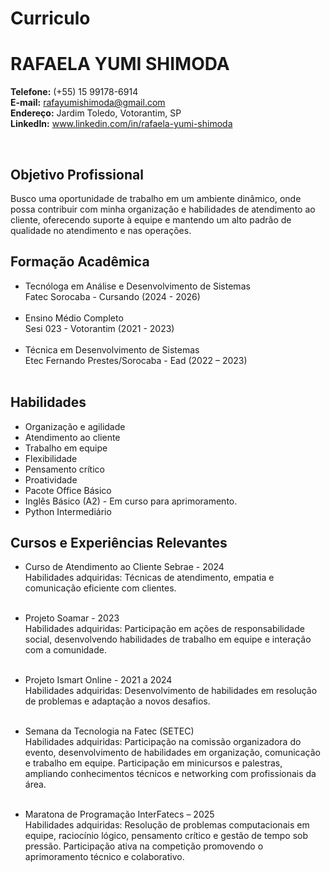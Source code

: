 # Curriculo

# RAFAELA YUMI SHIMODA

**Telefone:** (+55) 15 99178-6914<br>
**E-mail:** rafayumishimoda@gmail.com<br>
**Endereço:** Jardim Toledo, Votorantim, SP<br>
**LinkedIn:** www.linkedin.com/in/rafaela-yumi-shimoda<br>

<br>

## Objetivo Profissional

Busco uma oportunidade de trabalho em um ambiente dinâmico, onde
possa contribuir com minha organização e habilidades de atendimento ao cliente,
oferecendo suporte à equipe e mantendo um alto padrão de qualidade no
atendimento e nas operações.

## Formação Acadêmica

- Tecnóloga em Análise e Desenvolvimento de Sistemas<br>
Fatec Sorocaba - Cursando (2024 - 2026)<br><br>
- Ensino Médio Completo<br>
Sesi 023 - Votorantim (2021 - 2023)<br><br>
- Técnica em Desenvolvimento de Sistemas<br>
Etec Fernando Prestes/Sorocaba - Ead (2022 – 2023)<br><br>

## Habilidades

- Organização e agilidade<br>
- Atendimento ao cliente<br>
- Trabalho em equipe<br>
- Flexibilidade<br>
- Pensamento crítico<br>
- Proatividade<br>
- Pacote Office Básico<br>
- Inglês Básico (A2) - Em curso para aprimoramento.<br>
- Python Intermediário<br>

## Cursos e Experiências Relevantes

- Curso de Atendimento ao Cliente Sebrae - 2024<br>
Habilidades adquiridas: Técnicas de atendimento, empatia e comunicação eficiente com clientes.<br><br>

- Projeto Soamar - 2023<br>
Habilidades adquiridas: Participação em ações de responsabilidade social, desenvolvendo habilidades de trabalho em equipe e interação com a comunidade.<br><br>

- Projeto Ismart Online - 2021 a 2024<br>
Habilidades adquiridas: Desenvolvimento de habilidades em resolução de problemas e adaptação a novos desafios.<br><br>

- Semana da Tecnologia na Fatec (SETEC)<br>
Habilidades adquiridas: Participação na comissão organizadora do evento, desenvolvimento de habilidades em organização, comunicação e trabalho em equipe. Participação em minicursos e palestras, ampliando conhecimentos técnicos e networking com profissionais da área.<br><br>

- Maratona de Programação InterFatecs – 2025<br>
Habilidades adquiridas: Resolução de problemas computacionais em equipe, raciocínio lógico, pensamento crítico e gestão de tempo sob pressão. Participação ativa na competição promovendo o aprimoramento técnico e colaborativo.<br><br>
